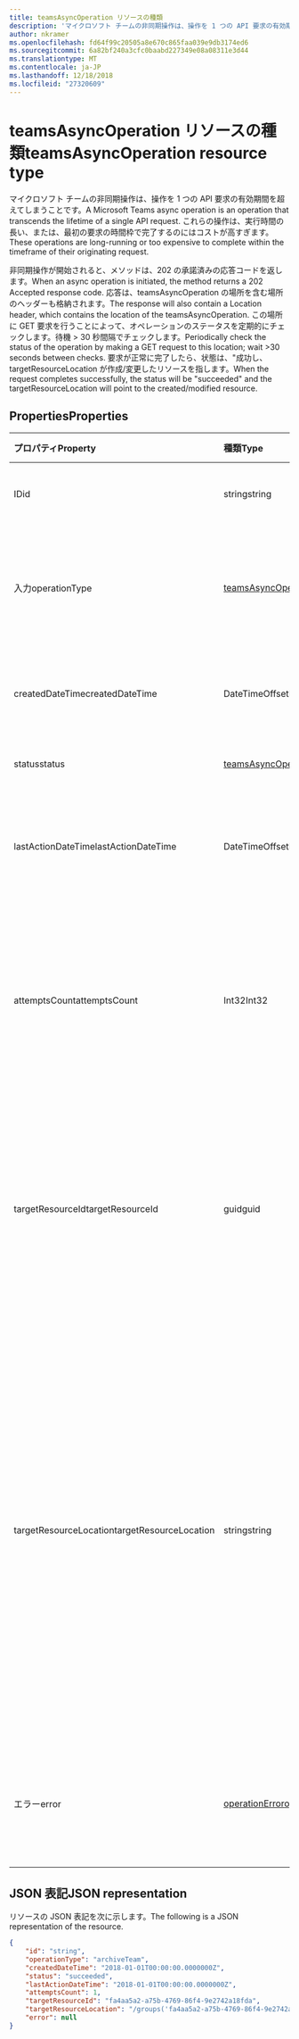 ```yaml
---
title: teamsAsyncOperation リソースの種類
description: 'マイクロソフト チームの非同期操作は、操作を 1 つの API 要求の有効期間を超えてしまうことです。 '
author: nkramer
ms.openlocfilehash: fd64f99c20505a8e670c865faa039e9db3174ed6
ms.sourcegitcommit: 6a82bf240a3cfc0baabd227349e08a08311e3d44
ms.translationtype: MT
ms.contentlocale: ja-JP
ms.lasthandoff: 12/18/2018
ms.locfileid: "27320609"
---
```

# <a name="teamsasyncoperation-resource-type"></a><span data-ttu-id="8b3c5-103">teamsAsyncOperation リソースの種類</span><span class="sxs-lookup"><span data-stu-id="8b3c5-103">teamsAsyncOperation resource type</span></span>



<span data-ttu-id="8b3c5-104">マイクロソフト チームの非同期操作は、操作を 1 つの API 要求の有効期間を超えてしまうことです。</span><span class="sxs-lookup"><span data-stu-id="8b3c5-104">A Microsoft Teams async operation is an operation that transcends the lifetime of a single API request.</span></span> <span data-ttu-id="8b3c5-105">これらの操作は、実行時間の長い、または、最初の要求の時間枠で完了するのにはコストが高すぎます。</span><span class="sxs-lookup"><span data-stu-id="8b3c5-105">These operations are long-running or too expensive to complete within the timeframe of their originating request.</span></span>

<span data-ttu-id="8b3c5-106">非同期操作が開始されると、メソッドは、202 の承諾済みの応答コードを返します。</span><span class="sxs-lookup"><span data-stu-id="8b3c5-106">When an async operation is initiated, the method returns a 202 Accepted response code.</span></span> <span data-ttu-id="8b3c5-107">応答は、teamsAsyncOperation の場所を含む場所のヘッダーも格納されます。</span><span class="sxs-lookup"><span data-stu-id="8b3c5-107">The response will also contain a Location header, which contains the location of the teamsAsyncOperation.</span></span> <span data-ttu-id="8b3c5-108">この場所に GET 要求を行うことによって、オペレーションのステータスを定期的にチェックします。待機 > 30 秒間隔でチェックします。</span><span class="sxs-lookup"><span data-stu-id="8b3c5-108">Periodically check the status of the operation by making a GET request to this location; wait >30 seconds between checks.</span></span>
<span data-ttu-id="8b3c5-109">要求が正常に完了したら、状態は、"成功し、targetResourceLocation が作成/変更したリソースを指します。</span><span class="sxs-lookup"><span data-stu-id="8b3c5-109">When the request completes successfully, the status will be "succeeded" and the targetResourceLocation will point to the created/modified resource.</span></span>

## <a name="properties"></a><span data-ttu-id="8b3c5-110">Properties</span><span class="sxs-lookup"><span data-stu-id="8b3c5-110">Properties</span></span>

| <span data-ttu-id="8b3c5-111">プロパティ</span><span class="sxs-lookup"><span data-stu-id="8b3c5-111">Property</span></span> | <span data-ttu-id="8b3c5-112">種類</span><span class="sxs-lookup"><span data-stu-id="8b3c5-112">Type</span></span>   | <span data-ttu-id="8b3c5-113">説明</span><span class="sxs-lookup"><span data-stu-id="8b3c5-113">Description</span></span> |
|:---------------|:--------|:----------|
|<span data-ttu-id="8b3c5-114">ID</span><span class="sxs-lookup"><span data-stu-id="8b3c5-114">id</span></span>|<span data-ttu-id="8b3c5-115">string</span><span class="sxs-lookup"><span data-stu-id="8b3c5-115">string</span></span> |<span data-ttu-id="8b3c5-116">操作の一意の id です。</span><span class="sxs-lookup"><span data-stu-id="8b3c5-116">Unique operation id.</span></span>|
|<span data-ttu-id="8b3c5-117">入力</span><span class="sxs-lookup"><span data-stu-id="8b3c5-117">operationType</span></span>|[<span data-ttu-id="8b3c5-118">teamsAsyncOperationType</span><span class="sxs-lookup"><span data-stu-id="8b3c5-118">teamsAsyncOperationType</span></span>](teamsasyncoperationtype.md) |<span data-ttu-id="8b3c5-119">説明している操作の種類を表します。</span><span class="sxs-lookup"><span data-stu-id="8b3c5-119">Denotes which type of operation is being described.</span></span>|
|<span data-ttu-id="8b3c5-120">createdDateTime</span><span class="sxs-lookup"><span data-stu-id="8b3c5-120">createdDateTime</span></span>|<span data-ttu-id="8b3c5-121">DateTimeOffset</span><span class="sxs-lookup"><span data-stu-id="8b3c5-121">DateTimeOffset</span></span> |<span data-ttu-id="8b3c5-122">操作が作成された時刻。</span><span class="sxs-lookup"><span data-stu-id="8b3c5-122">Time when the operation was created.</span></span>|
|<span data-ttu-id="8b3c5-123">status</span><span class="sxs-lookup"><span data-stu-id="8b3c5-123">status</span></span>|[<span data-ttu-id="8b3c5-124">teamsAsyncOperationStatus</span><span class="sxs-lookup"><span data-stu-id="8b3c5-124">teamsAsyncOperationStatus</span></span>](teamsasyncoperationstatus.md)| <span data-ttu-id="8b3c5-125">操作の状態です。</span><span class="sxs-lookup"><span data-stu-id="8b3c5-125">Operation status.</span></span>|
|<span data-ttu-id="8b3c5-126">lastActionDateTime</span><span class="sxs-lookup"><span data-stu-id="8b3c5-126">lastActionDateTime</span></span>|<span data-ttu-id="8b3c5-127">DateTimeOffset</span><span class="sxs-lookup"><span data-stu-id="8b3c5-127">DateTimeOffset</span></span> |<span data-ttu-id="8b3c5-128">非同期操作が最後に更新された時間です。</span><span class="sxs-lookup"><span data-stu-id="8b3c5-128">Time when the async operation was last updated.</span></span>|
|<span data-ttu-id="8b3c5-129">attemptsCount</span><span class="sxs-lookup"><span data-stu-id="8b3c5-129">attemptsCount</span></span>|<span data-ttu-id="8b3c5-130">Int32</span><span class="sxs-lookup"><span data-stu-id="8b3c5-130">Int32</span></span>|<span data-ttu-id="8b3c5-131">成功または失敗にマークされる前に操作が試行された回数です。</span><span class="sxs-lookup"><span data-stu-id="8b3c5-131">Number of times the operation was attempted before being marked successful or failed.</span></span>|
|<span data-ttu-id="8b3c5-132">targetResourceId</span><span class="sxs-lookup"><span data-stu-id="8b3c5-132">targetResourceId</span></span>|<span data-ttu-id="8b3c5-133">guid</span><span class="sxs-lookup"><span data-stu-id="8b3c5-133">guid</span></span> |<span data-ttu-id="8b3c5-134">作成または[チーム](../resources/team.md)では通常、この非同期操作を受けて変更されたオブジェクトの ID です。</span><span class="sxs-lookup"><span data-stu-id="8b3c5-134">The ID of the object that's created or modified as result of this async operation, typically a [team](../resources/team.md).</span></span>|
|<span data-ttu-id="8b3c5-135">targetResourceLocation</span><span class="sxs-lookup"><span data-stu-id="8b3c5-135">targetResourceLocation</span></span>|<span data-ttu-id="8b3c5-136">string</span><span class="sxs-lookup"><span data-stu-id="8b3c5-136">string</span></span>|<span data-ttu-id="8b3c5-137">作成または、この非同期操作を受けて変更されたオブジェクトの位置。</span><span class="sxs-lookup"><span data-stu-id="8b3c5-137">The location of the object that's created or modified as result of this async operation.</span></span> <span data-ttu-id="8b3c5-138">この URL は非透過値として扱われます、そのコンポーネントのパスには解析されませんする必要があります。</span><span class="sxs-lookup"><span data-stu-id="8b3c5-138">This URL should be treated as an opaque value and not parsed into its component paths.</span></span>|
|<span data-ttu-id="8b3c5-139">エラー</span><span class="sxs-lookup"><span data-stu-id="8b3c5-139">error</span></span>|[<span data-ttu-id="8b3c5-140">operationError</span><span class="sxs-lookup"><span data-stu-id="8b3c5-140">operationError</span></span>](operationerror.md)|<span data-ttu-id="8b3c5-141">非同期操作が失敗の原因となるすべてのエラーです。</span><span class="sxs-lookup"><span data-stu-id="8b3c5-141">Any error that causes the async operation to fail.</span></span>|

## <a name="json-representation"></a><span data-ttu-id="8b3c5-142">JSON 表記</span><span class="sxs-lookup"><span data-stu-id="8b3c5-142">JSON representation</span></span>

<span data-ttu-id="8b3c5-143">リソースの JSON 表記を次に示します。</span><span class="sxs-lookup"><span data-stu-id="8b3c5-143">The following is a JSON representation of the resource.</span></span>

<!-- {
  "blockType": "resource",
  "keyProperty": "id",
  "@odata.type": "microsoft.graph.teamsasyncoperation"
}-->

```json
{
    "id": "string",
    "operationType": "archiveTeam",
    "createdDateTime": "2018-01-01T00:00:00.0000000Z",
    "status": "succeeded",
    "lastActionDateTime": "2018-01-01T00:00:00.0000000Z",
    "attemptsCount": 1,
    "targetResourceId": "fa4aa5a2-a75b-4769-86f4-9e2742a18fda",
    "targetResourceLocation": "/groups('fa4aa5a2-a75b-4769-86f4-9e2742a18fda')/team",
    "error": null
}
```

<!-- uuid: 20fd7863-9545-40d4-ae8f-fee2d115a690
2015-10-25 14:57:30 UTC -->
<!-- {
  "type": "#page.annotation",
  "description": "teams async operation resource",
  "keywords": "",
  "section": "documentation",
  "tocPath": ""
}-->
